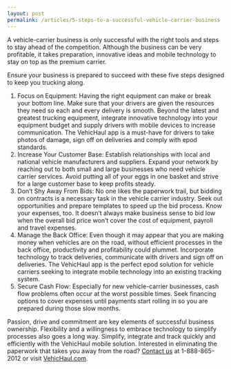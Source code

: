 ```yaml
---
layout: post
permalink: /articles/5-steps-to-a-successful-vehicle-carrier-business
---
```


A vehicle-carrier business is only successful with the right tools and steps to stay ahead of the competition. Although the business can be very profitable, it takes preparation, innovative ideas and mobile technology to stay on top as the premium carrier.

Ensure your business is prepared to succeed with these five steps designed to keep you trucking along.

1. Focus on Equipment: Having the right equipment can make or break your bottom line. Make sure that your drivers are given the resources they need so each and every delivery is smooth. Beyond the latest and greatest trucking equipment, integrate innovative technology into your equipment budget and supply drivers with mobile devices to increase communication. The VehicHaul app is a must-have for drivers to take photos of damage, sign off on deliveries and comply with epod standards.
2. Increase Your Customer Base: Establish relationships with local and national vehicle manufacturers and suppliers. Expand your network by reaching out to both small and large businesses who need vehicle carrier services. Avoid putting all of your eggs in one basket and strive for a large customer base to keep profits steady.
3. Don’t Shy Away From Bids: No one likes the paperwork trail, but bidding on contracts is a necessary task in the vehicle carrier industry. Seek out opportunities and prepare templates to speed up the bid process. Know your expenses, too. It doesn’t always make business sense to bid low when the overall bid price won’t cover the cost of equipment, payroll  and travel expenses.
4. Manage the Back Office: Even though it may appear that you are making money when vehicles are on the road, without efficient processes in the back office, productivity and profitability could plummet. Incorporate technology to track deliveries, communicate with drivers and sign off on deliveries. The VehicHaul app is the perfect epod solution for vehicle carriers seeking to integrate mobile technology into an existing tracking system.
5. Secure Cash Flow: Especially for new vehicle-carrier businesses, cash flow problems often occur at the worst possible times. Seek financing options to cover expenses until payments start rolling in so you are prepared during those slow months.

Passion, drive and commitment are key elements of successful business ownership. Flexibility and a willingness to embrace technology to simplify processes also goes a long way. Simplify, integrate and track quickly and efficiently with the VehicHaul mobile solution. Interested in eliminating the paperwork that takes you away from the road? [Contact us](http://www.vehichaul.com/contact "Contact Us") at 1-888-865-2012 or visit [VehicHaul.com](http://www.vehichaul.com/ "VehicHaul").
